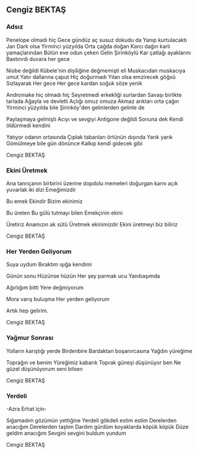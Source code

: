 ## Cengiz BEKTAŞ

### Adsız

Penelope olmadı hiç
Gece gündüz aç susuz dokudu da
Yanıp kurtulacaktı Jan Dark olsa
Yirminci yüzyılda
	Orta çağda doğan
Karcı dağın karlı yamaçlarından
Bütün eve odun çeken
Gelin
Şirinköylü
Kar çatlağı ayaklarını
Bastırırdı duvara her gece

Niobe değildi
Kübele'nin dişiliğine değmemişti
			eli
Muskacıdan muskacıya umut
Yatır dallarına çaput
Hiç doğurmadı
Yılan olsa emzirecek göğsü
Sızlayarak
Her gece
Her gece kardan soğuk söze yenik

Andromake hiç olmadı hiç
Seyretmedi erkekliği surlardan
Savaşı birlikte tarlada
Ağayla ve devletli
Açlığı omuz omuza
Akmaz arıkları orta çağın
Yirminci yüzyılda bile
Şirinköy'den gelinlerden gelinle de

Paylaşmaya gelmişti
Acıyı ve sevgiyi
Antigone değildi
Sonuna dek
Kendi öldürmedi kendini

Yatıyor odanın ortasında
Çıplak tabanları örtünün dışında
	Yarık yarık
Gömülmeye bile gün dönünce
Kalkıp kendi gidecek gibi

Cengiz BEKTAŞ

### Ekini Üretmek

Ana tanrıçanın
	birbirini üzerine dopdolu
	memeleri
	doğurgan karnı
	açık yuvarlak iki dizi
Emeğimizdir

Bu emek
Ekindir
Bizim ekinimiz

Bu üreten
Bu gülü tutmayı bilen
Emekçinin ekini

Üretiriz
	Anamızın ak sütü
Üretmek ekinimizdir
Ekini üretmeyi biz biliriz

Cengiz BEKTAŞ

### Her Yerden Geliyorum

Suya uydum
Bıraktım ışığa kendimi

Günün sonu
Hüzünse hüzün
Her şey parmak ucu
Yanıbaşımda

Ağırlığım bitti
Yere değmiyorum

Mora varış buluşma
Her yerden geliyorum

Artık hep gelirim.

Cengiz BEKTAŞ

### Yağmur Sonrası

Yolların karıştığı yerde
Birdenbire
Bardaktan boşanırcasına
Yağdın yüreğime

Toprağın ve benim
		Yüreğimiz kabarık
Toprak güneşi düşünüyor ben
Ne güzel düşünüyorum seni bilsen

Cengiz BEKTAŞ

### Yerdeli

-Azra Erhat için-

Sığamadım gözümün yettiğine
Yerdeli gökdeli estim estim
Derelerden anacığım
Derelerden taştım
Dardım gürdüm koyaklarda köpük köpük
Düze geldim anacığım
Sevgini sevgini buldum yundum

Cengiz BEKTAŞ